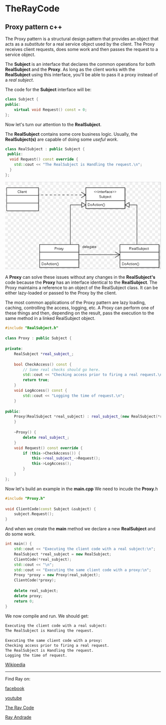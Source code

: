 # TheRayCode
## Proxy pattern c++

The Proxy pattern is a structural design pattern that provides an object that acts as a *substitute* for a real service object used by the client. 
The Proxy receives client requests, does some work and then passes the request to a service object.

The **Subject** is an interface that declares the common operations for both **RealSubject** and the **Proxy**. 
As long as the client works with the **RealSubject** using this interface, you'll be able to pass it a proxy instead of a *real subject*.

The code for the **Subject** interface will be: 
```c++
class Subject {
public:
    virtual void Request() const = 0;
};
```


Now let's turn our attention to the **RealSubject**.

The **RealSubject** contains some core business logic. 
Usually, the **RealSubject(s)** are capable of doing some *useful work*.

```c++
class RealSubject : public Subject {
 public:
  void Request() const override {
    std::cout << "The RealSubject is Handling the request.\n";
  }
};
```
![Proxy](/UMLs/images/Proxy/Proxy-1.png)



A **Proxy** can solve these issues without any changes in the **RealSubject's** code because the **Proxy** has an interface identical to the **RealSubject**.
The Proxy maintains a reference to an object of the RealSubject class. 
It can be either lazy-loaded or passed to the Proxy by the client.

The most common applications of the Proxy pattern are lazy loading, caching, controlling the access, logging, etc. 
A Proxy can perform one of these things and then, depending on the result, pass the execution to the same method in a linked RealSubject object.
```c++
#include "RealSubject.h"

class Proxy : public Subject {

private:
    RealSubject *real_subject_;

    bool CheckAccess() const {
        // Some real checks should go here.
        std::cout << "Checking access prior to firing a real request.\n";
        return true;
    }
    void LogAccess() const {
        std::cout << "Logging the time of request.\n";
    }

public:
    Proxy(RealSubject *real_subject) : real_subject_(new RealSubject(*real_subject)) {
    }

    ~Proxy() {
        delete real_subject_;
    }
    void Request() const override {
        if (this->CheckAccess()) {
            this->real_subject_->Request();
            this->LogAccess();
        }
    }
};

```
Now let's build an example in the **main.cpp**
We need to incude the **Proxy**.h

```c++
#include "Proxy.h"

void ClientCode(const Subject &subject) {
    subject.Request();
}
```

And when we create the **main** method we declare a new **RealSubject** and do some work.
```c++
int main() {
    std::cout << "Executing the client code with a real subject:\n";
    RealSubject *real_subject = new RealSubject;
    ClientCode(*real_subject);
    std::cout << "\n";
    std::cout << "Executing the same client code with a proxy:\n";
    Proxy *proxy = new Proxy(real_subject);
    ClientCode(*proxy);

    delete real_subject;
    delete proxy;
    return 0;
}
```

We now compile and run.
We should get:
```run
Executing the client code with a real subject:
The RealSubject is Handling the request.

Executing the same client code with a proxy:
Checking access prior to firing a real request.
The RealSubject is Handling the request.
Logging the time of request.
```


[Wikipedia](https://en.wikipedia.org/wiki/Proxy_pattern)

----------------------------------------------------------------------------------------------------

Find Ray on:

[facebook](https://www.facebook.com/TheRayCode/)

[youtube](https://www.youtube.com/user/AndradeRay/)

[The Ray Code](https://www.RayAndrade.com)

[Ray Andrade](https://www.RayAndrade.org)
